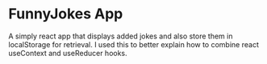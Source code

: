 # FunnyJokes App 

A simply react app that displays added jokes and also store them in localStorage for retrieval. I used this to better explain how to combine react useContext and useReducer hooks.
